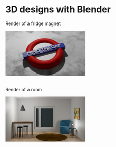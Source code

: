 # 3D designs with Blender

<div>
  <p>Render of a fridge magnet</p>
  <img alt="Frige magnet that has a text "MIND THE GAP"" src="/Renders/Fridge_magnet.png" width="50%" height="50%" />
</div>
</br>
<div>
  <p>Render of a room</p>
  <img alt="Room" src="/Renders/Room.png" width="50%" height="50%" />
</div>
